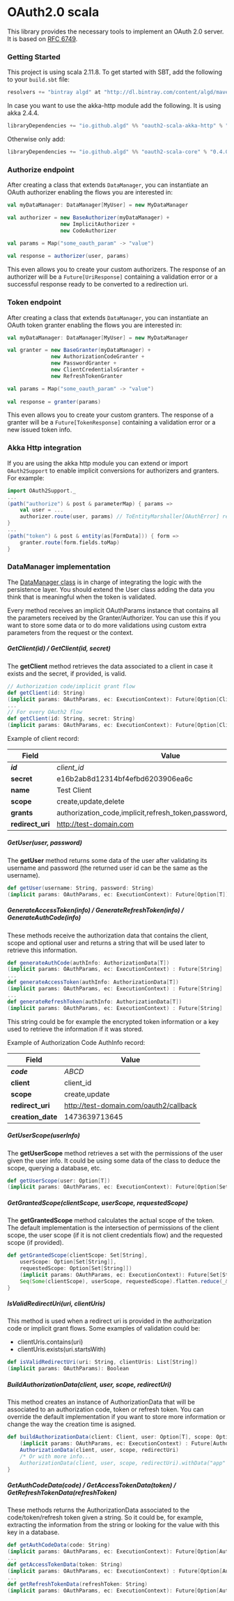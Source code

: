 OAuth2.0 scala
=========
This library provides the necessary tools to implement an OAuth 2.0 server.
It is based on [RFC 6749](https://tools.ietf.org/html/rfc6749).
### Getting Started
This project is using scala 2.11.8. To get started with SBT, add the following to your `build.sbt`
file:
```scala
resolvers += "bintray algd" at "http://dl.bintray.com/content/algd/maven"
```
In case you want to use the akka-http module add the following. It is using akka 2.4.4.
```scala
libraryDependencies += "io.github.algd" %% "oauth2-scala-akka-http" % "0.4.0"
```
Otherwise only add:
```scala
libraryDependencies += "io.github.algd" %% "oauth2-scala-core" % "0.4.0"
```

### Authorize endpoint

After creating a class that extends `DataManager`, you can instantiate an OAuth authorizer enabling the flows you are interested in:
```scala
val myDataManager: DataManager[MyUser] = new MyDataManager

val authorizer = new BaseAuthorizer(myDataManager) +
                 new ImplicitAuthorizer +
                 new CodeAuthorizer

val params = Map("some_oauth_param" -> "value")
                
val response = authorizer(user, params)
```
This even allows you to create your custom authorizers.
The response of an authorizer will be a `Future[UriResponse]` containing a validation error or a successful response ready to be converted to a redirection uri.

### Token endpoint
After creating a class that extends `DataManager`, you can instantiate an OAuth token granter enabling the flows you are interested in:
```scala
val myDataManager: DataManager[MyUser] = new MyDataManager

val granter = new BaseGranter(myDataManager) +
              new AuthorizationCodeGranter +
              new PasswordGranter +
              new ClientCredentialsGranter +
              new RefreshTokenGranter

val params = Map("some_oauth_param" -> "value")
                
val response = granter(params)
```
This even allows you to create your custom granters.
The response of a granter will be a `Future[TokenResponse]` containing a validation error or a new issued token info.

### Akka Http integration
If you are using the akka http module you can extend or import `OAuth2Support` to enable implicit conversions for authorizers and granters. For example:
```scala
import OAuth2Support._
...
(path("authorize") & post & parameterMap) { params =>
    val user = ...
    authorizer.route(user, params) // ToEntityMarshaller[OAuthError] required
}
...
(path("token") & post & entity(as[FormData])) { form =>
    granter.route(form.fields.toMap)      
}
```
### DataManager implementation
The [DataManager class](src/main/scala/io/github/algd/oauth/data/DataManager.scala) is in charge of integrating the logic with the persistence layer.
You should extend the User class adding the data you think that is meaningful when the token is validated.

Every method receives an implicit OAuthParams instance that contains all the parameters received by the Granter/Authorizer. You can use this if you want to store some data or to do more validations using custom extra parameters from the request or the context.

##### GetClient(id) / GetClient(id, secret)

The **getClient** method retrieves the data associated to a client in case it exists and the secret, if provided, is valid.
```scala
// Authorization code/implicit grant flow
def getClient(id: String)
(implicit params: OAuthParams, ec: ExecutionContext): Future[Option[Client]]
...
// For every OAuth2 flow
def getClient(id: String, secret: String)
(implicit params: OAuthParams, ec: ExecutionContext): Future[Option[Client]]
```
Example of client record:

|Field|Value|
|-----|-----|
|***id***|*client_id*|
|**secret**|e16b2ab8d12314bf4efbd6203906ea6c|
|**name**|Test Client|
|**scope**|create,update,delete|
|**grants**|authorization_code,implicit,refresh_token,password,client_credentials|
|**redirect_uri**|http://test-domain.com|

##### GetUser(user, password)

The **getUser** method returns some data of the user after validating its username and password (the returned user id can be the same as the username). 
```scala
def getUser(username: String, password: String)
(implicit params: OAuthParams, ec: ExecutionContext): Future[Option[T]]
```
##### GenerateAccessToken(info) / GenerateRefreshToken(info) / GenerateAuthCode(info)
These methods receive the authorization data that contains the client, scope and optional user and returns a string that will be used later to retrieve this information.
```scala
def generateAuthCode(authInfo: AuthorizationData[T])
(implicit params: OAuthParams, ec: ExecutionContext) : Future[String]
...
def generateAccessToken(authInfo: AuthorizationData[T])
(implicit params: OAuthParams, ec: ExecutionContext) : Future[String]
...
def generateRefreshToken(authInfo: AuthorizationData[T])
(implicit params: OAuthParams, ec: ExecutionContext) : Future[String]
```
This string could be for example the encrypted token information or a key used to retrieve the information if it was stored.

Example of Authorization Code AuthInfo record:

|Field|Value|
|-----|-----|
|***code***|*ABCD*|
|**client**|client_id|
|**scope**|create,update|
|**redirect_uri**|http://test-domain.com/oauth2/callback|
|**creation_date**|1473639713645|

##### GetUserScope(userInfo)
The **getUserScope** method retrieves a set with the permissions of the user given the user info. It could be using some data of the class to deduce the scope, querying a database, etc.
```scala
def getUserScope(user: Option[T])
(implicit params: OAuthParams, ec: ExecutionContext): Future[Option[Set[String]]]
```

##### GetGrantedScope(clientScope, userScope, requestedScope)
The **getGrantedScope** method calculates the actual scope of the token. The default implementation is the intersection of permissions of the client scope, the user scope (if it is not client credentials flow) and the requested scope (if provided).
```scala
def getGrantedScope(clientScope: Set[String],
    userScope: Option[Set[String]],
    requestedScope: Option[Set[String]])
    (implicit params: OAuthParams, ec: ExecutionContext): Future[Set[String]] = Future.successful{
    Seq(Some(clientScope), userScope, requestedScope).flatten.reduce(_&_)
}
```

##### IsValidRedirectUri(uri, clientUris)
This method is used when a redirect uri is provided in the authorization code or implicit grant flows. Some examples of validation could be:
- clientUris.contains(uri)
- clientUris.exists(uri.startsWith)
```scala
def isValidRedirectUri(uri: String, clientUris: List[String])
(implicit params: OAuthParams): Boolean
```

##### BuildAuthorizationData(client, user, scope, redirectUri)
This method creates an instance of AuthorizationData that will be associated to an authorization code, token or refresh token. You can override the default implementation if you want to store more information or change the way the creation time is asigned.
```scala
def buildAuthorizationData(client: Client, user: Option[T], scope: Option[Set[String]], redirectUri: Option[String] = None)
    (implicit params: OAuthParams, ec: ExecutionContext) : Future[AuthorizationData[T]] = Future.successful {
    AuthorizationData(client, user, scope, redirectUri)
    /* Or with more info...
    AuthorizationData(client, user, scope, redirectUri).withData("app" -> "testApp") */
}
```

##### GetAuthCodeData(code) / GetAccessTokenData(token) / GetRefreshTokenData(refreshToken)
These methods returns the AuthorizationData associated to the code/token/refresh token given a string. So it could be, for example, extracting the information from the string or looking for the value with this key in a database.
```scala
def getAuthCodeData(code: String)
(implicit params: OAuthParams, ec: ExecutionContext): Future[Option[AuthorizationData[T]]]
...
def getAccessTokenData(token: String)
(implicit params: OAuthParams, ec: ExecutionContext) : Future[Option[AuthorizationData[T]]]
...
def getRefreshTokenData(refreshToken: String)
(implicit params: OAuthParams, ec: ExecutionContext): Future[Option[AuthorizationData[T]]]
```

